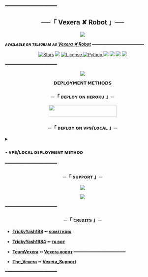 ━━━━━━━━━━━━━━━━━━━━

<h2 align="center">
    ──「 Vexera ✘ Robot 」──
</h2>

<p align="center">
  <img src="https://te.legra.ph/file/e58b0740d8996b0e38dd2.jpg">
</p>

_**ᴀᴠᴀɪʟᴀʙʟᴇ ᴏɴ ᴛᴇʟᴇɢʀᴀᴍ ᴀs [Vexera ✘ Robot](https://t.me/VexeraRobot)**_
━━━━━━━━━━━━━━━━━━━━

<p align="center">
<a href="https://github.com/TrickyYash198/FallenRobot/stargazers"><img src="https://img.shields.io/github/stars/TrickyYash198/FallenRobot?color=black&logo=github&logoColor=black&style=for-the-badge" alt="Stars" /></a>
<a href="https://github.com/TrickyYash198/FallenRobot/network/members"> <img src="https://img.shields.io/github/forks/TrickyYash198/FallenRobot?color=black&logo=github&logoColor=black&style=for-the-badge" /></a>
<a href="https://github.com/TrickyYash198/FallenRobot/blob/master/LICENSE"> <img src="https://img.shields.io/badge/License-MIT-blueviolet?style=for-the-badge" alt="License" /> </a>
<a href="https://www.python.org/"> <img src="https://img.shields.io/badge/Written%20in-Python-skyblue?style=for-the-badge&logo=python" alt="Python" /> </a>
<a href="https://pypi.org/project/Telethon/"> <img src="https://img.shields.io/pypi/v/telethon?color=white&label=telethon&logo=python&logoColor=blue&style=for-the-badge" /></a>
<a href="https://pypi.org/project/Pyrogram/"> <img src="https://img.shields.io/pypi/v/pyrogram?color=white&label=pyrogram&logo=python&logoColor=blue&style=for-the-badge" /></a>
<a href="https://github.com/TrickyYash198/FallenRobot"> <img src="https://img.shields.io/github/repo-size/TrickyYash198/FallenRobot?color=skyblue&logo=github&logoColor=blue&style=for-the-badge" /></a>
<a href="https://github.com/TrickyYash198/FallenRobot/commits/TrickyYash198"> <img src="https://img.shields.io/github/last-commit/TrickyYash198/FallenRobot?color=black&logo=github&logoColor=black&style=for-the-badge" /></a>
</p>

━━━━━━━━━━━━━━━━━━━━

<p align="center">
  <img src="https://telegra.ph/file/7bd111132fce009e4605e.jpg">
</p>

<p align="center">
<b>𝗗𝗘𝗣𝗟𝗢𝗬𝗠𝗘𝗡𝗧 𝗠𝗘𝗧𝗛𝗢𝗗𝗦</b>
</p>

<h3 align="center">
    ─「 ᴅᴇᴩʟᴏʏ ᴏɴ ʜᴇʀᴏᴋᴜ 」─
</h3>

<p align="center"><a href="https://dashboard.heroku.com/new?template=https://github.com/TrickyYash198/FallenRobot"> <img src="https://img.shields.io/badge/Deploy%20On%20Heroku-black?style=for-the-badge&logo=heroku" width="220" height="38.45"/></a></p>


<h3 align="center">
    ─「 ᴅᴇᴩʟᴏʏ ᴏɴ ᴠᴘs/ʟᴏᴄᴀʟ 」─
</h3>

<details>
<summary><h3>
- <b> ᴠᴘs/ʟᴏᴄᴀʟ ᴅᴇᴘʟᴏʏᴍᴇɴᴛ ᴍᴇᴛʜᴏᴅ </b>
</h3></summary>

- Get your [Necessary Variables](https://github.com/TrickyYash198/FallenRobot/blob/master/FallenRobot/config.py)
- Upgrade and Update by :
`sudo apt-get update && sudo apt-get upgrade -y`
- Install required packages by :
`sudo apt-get install python3-pip -y`
- Install pip by :
`sudo pip3 install -U pip`
- Clone the repository by :
`git clone https://github.com/TrickyYash198/FallenRobot && cd FallenRobot`
- Install/Upgrade setuptools by :
`pip3 install --upgrade pip setuptools`
- Install requirements by :
`pip3 install -U -r requirements.txt`
- Fill your variables in config by :
`vi FallenRobot/config.py`

Press `I` on the keyboard for editing config

Press `Ctrl+C` when you're done with editing config and `:wq` to save the config
- Install tmux to keep running your bot when you close the terminal by :
`sudo apt install tmux && tmux`
- Finally run the bot by :
`python3 -m FallenRobot`
- For getting out from tmux session

Press `Ctrl+b` and then `d`

<p align="center">
  <img src="https://te.legra.ph/file/e58b0740d8996b0e38dd2.jpg">
</p>

</details>
━━━━━━━━━━━━━━━━━━━━

<h3 align="center">
    ─「 sᴜᴩᴩᴏʀᴛ 」─
</h3>

<p align="center">
<a href="https://telegram.me/Vexera_Support "><img src="https://img.shields.io/badge/-Support%20Group-blue.svg?style=for-the-badge&logo=Telegram"></a>
</p>
<p align="center">
<a href="https://telegram.me/The_Vexera"><img src="https://img.shields.io/badge/-Support%20Channel-blue.svg?style=for-the-badge&logo=Telegram"></a>
</p>

━━━━━━━━━━━━━━━━━━━━

<h3 align="center">
    ─「 ᴄʀᴇᴅɪᴛs 」─
</h3>

- <b>[TrickyYash198](https://github.com/TrickyYash198)  ➻  [sᴏᴍᴇᴛʜɪɴɢ](https://github.com/TrickyYash198/FallenRobot) </b>
- <b>[TrickyYash1984](https://github.com/TrickyYash1984)  ➻  [ᴛɢ ʙᴏᴛ](https://github.com/TrickyYash198/FallenRobot) </b>
- <b>[TeamVexera](https://github.com/TeamVexera)  ➻  [Vexera ʀᴏʙᴏᴛ](https://github.com/TrickyYash198/FallenRobot) </b>
━━━━━━━━━━━━━━━━━━━━

- <b>[The_Vexera](https://t.me/TheVexera)  ➻  [Vexera_Support](https://t.me/Vexera_Support) </b>
 
━━━━━━━━━━━━━━━━━━━━
